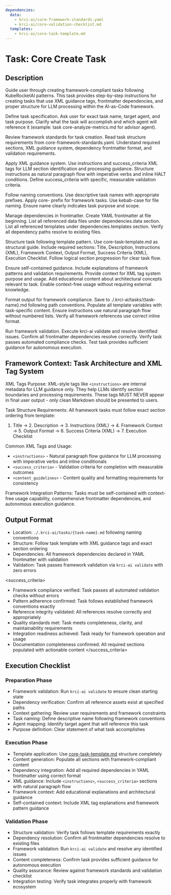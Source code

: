 ```yaml
---
dependencies:
  data:
    - krci-ai/core-framework-standards.yaml
    - krci-ai/core-validation-checklist.md
  templates:
    - krci-ai/core-task-template.md
---
```


# Task: Core Create Task

## Description

Guide user through creating framework-compliant tasks following KubeRocketAI patterns. This task provides step-by-step instructions for creating tasks that use XML guidance tags, frontmatter dependencies, and proper structure for LLM processing within the AI-as-Code framework.

<instructions>
Define task specification. Ask user for exact task name, target agent, and task purpose. Clarify what the task will accomplish and which agent will reference it (example: task core-analyze-metrics.md for advisor agent).

Review framework standards for task creation. Read task structure requirements from core-framework-standards.yaml. Understand required sections, XML guidance system, dependency frontmatter format, and validation requirements.

Apply XML guidance system. Use instructions and success_criteria XML tags for LLM section identification and processing guidance. Structure instructions as natural paragraph flow with imperative verbs and inline HALT conditions. Define success_criteria with specific, measurable validation criteria.

Follow naming conventions. Use descriptive task names with appropriate prefixes. Apply core- prefix for framework tasks. Use kebab-case for file naming. Ensure name clearly indicates task purpose and scope.

Manage dependencies in frontmatter. Create YAML frontmatter at file beginning. List all referenced data files under dependencies.data section. List all referenced templates under dependencies.templates section. Verify all dependency paths resolve to existing files.

Structure task following template pattern. Use core-task-template.md as structural guide. Include required sections: Title, Description, Instructions (XML), Framework Context, Output Format, Success Criteria (XML), Execution Checklist. Follow logical section progression for clear task flow.

Ensure self-contained guidance. Include explanations of framework patterns and validation requirements. Provide context for XML tag system purpose and usage. Add educational content about architectural concepts relevant to task. Enable context-free usage without requiring external knowledge.

Format output for framework compliance. Save to ./.krci-ai/tasks/{task-name}.md following path conventions. Populate all template variables with task-specific content. Ensure instructions use natural paragraph flow without numbered lists. Verify all framework references use correct inline format.

Run framework validation. Execute krci-ai validate and resolve identified issues. Confirm all frontmatter dependencies resolve correctly. Verify task passes automated compliance checks. Test task provides sufficient guidance for autonomous execution.
</instructions>

## Framework Context: Task Architecture and XML Tag System

XML Tags Purpose: XML-style tags like `<instructions>` are internal metadata for LLM guidance only. They help LLMs identify section boundaries and processing requirements. These tags MUST NEVER appear in final user output - only clean Markdown should be presented to users.

Task Structure Requirements: All framework tasks must follow exact section ordering from template:
1. Title → 2. Description → 3. Instructions (XML) → 4. Framework Context → 5. Output Format → 6. Success Criteria (XML) → 7. Execution Checklist

Common XML Tags and Usage:
- `<instructions>` - Natural paragraph flow guidance for LLM processing with imperative verbs and inline conditionals
- `<success_criteria>` - Validation criteria for completion with measurable outcomes
- `<content_guidelines>` - Content quality and formatting requirements for consistency

Framework Integration Patterns: Tasks must be self-contained with context-free usage capability, comprehensive frontmatter dependencies, and autonomous execution guidance.

## Output Format

- Location: `./.krci-ai/tasks/{task-name}.md` following naming conventions
- Structure: Follow task template with XML guidance tags and exact section ordering
- Dependencies: All framework dependencies declared in YAML frontmatter with validation
- Validation: Task passes framework validation via `krci-ai validate` with zero errors

<success_criteria>
- Framework compliance verified: Task passes all automated validation checks without errors
- Pattern adherence confirmed: Task follows established framework conventions exactly
- Reference integrity validated: All references resolve correctly and appropriately
- Quality standards met: Task meets completeness, clarity, and maintainability requirements
- Integration readiness achieved: Task ready for framework operation and usage
- Documentation completeness confirmed: All required sections populated with actionable content
</success_criteria>

## Execution Checklist

### Preparation Phase

- Framework validation: Run `krci-ai validate` to ensure clean starting state
- Dependency verification: Confirm all reference assets exist at specified paths
- Context gathering: Review user requirements and framework constraints
- Task naming: Define descriptive name following framework conventions
- Agent mapping: Identify target agent that will reference this task
- Purpose definition: Clear statement of what task accomplishes

### Execution Phase

- Template application: Use [core-task-template.md](./.krci-ai/templates/krci-ai/core-task-template.md) structure completely
- Content generation: Populate all sections with framework-compliant content
- Dependency integration: Add all required dependencies in YAML frontmatter using correct format
- XML guidance: Include `<instructions>`, `<success_criteria>` sections with natural paragraph flow
- Framework context: Add educational explanations and architectural guidance
- Self-contained context: Include XML tag explanations and framework pattern guidance

### Validation Phase

- Structure validation: Verify task follows template requirements exactly
- Dependency resolution: Confirm all frontmatter dependencies resolve to existing files
- Framework validation: Run `krci-ai validate` and resolve any identified issues
- Content completeness: Confirm task provides sufficient guidance for autonomous execution
- Quality assurance: Review against framework standards and validation checklist
- Integration testing: Verify task integrates properly with framework ecosystem